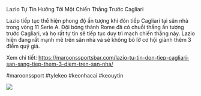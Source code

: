 Lazio Tự Tin Hướng Tới Một Chiến Thắng Trước Cagliari

Lazio tiếp tục thể hiện phong độ ấn tượng khi đón tiếp Cagliari tại sân nhà trong vòng 11 Serie A. Đội bóng thành Rome đã có chuỗi thắng ấn tượng trước Cagliari, và họ rất tự tin sẽ tiếp tục duy trì mạch chiến thắng này. Lazio hiện đang rất mạnh mẽ trên sân nhà và sẽ không bỏ lỡ cơ hội giành thêm 3 điểm quý giá.

Xem chi tiết: https://maroonssportsbar.com/lazio-tu-tin-don-tiep-cagliari-san-sang-tiep-them-3-diem-tren-san-nha/

#maroonssport #tylekeo #keonhacai #keouytin

![](https://g0v.hackmd.io/_uploads/rJ8SdWC71e.jpg)
